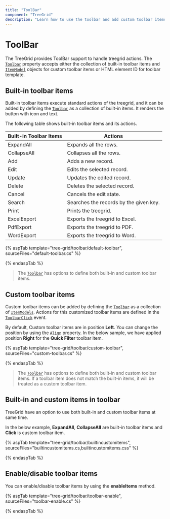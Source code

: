 ```yaml
---
title: "ToolBar"
component: "TreeGrid"
description: "Learn how to use the toolbar and add custom toolbar items in the Essential JS 2 TreeGrid control."
---
```


# ToolBar

The TreeGrid provides ToolBar support to handle treegrid actions. The [`Toolbar`](https://help.syncfusion.com/cr/cref_files/aspnetcore-js2/Syncfusion.EJ2~Syncfusion.EJ2.TreeGrid.TreeGrid~Toolbar.html)
property accepts either the collection of built-in toolbar items and [`ItemModel`](https://help.syncfusion.com/cr/cref_files/aspnetcore-js2/Syncfusion.EJ2~Syncfusion.EJ2.Navigations.ToolbarItem_members.html) objects for custom toolbar items or
HTML element ID for toolbar template.

## Built-in toolbar items

Built-in toolbar items execute standard actions of the treegrid, and it can be added by defining the [`Toolbar`](https://help.syncfusion.com/cr/cref_files/aspnetcore-js2/Syncfusion.EJ2~Syncfusion.EJ2.TreeGrid.TreeGrid~Toolbar.html)
as a collection of built-in items. It renders the button with icon and text.

The following table shows built-in toolbar items and its actions.

| Built-in Toolbar Items | Actions |
|------------------------|---------|
| ExpandAll | Expands all the rows.|
| CollapseAll | Collapses all the rows.|
| Add | Adds a new record.|
| Edit | Edits the selected record.|
| Update | Updates the edited record.|
| Delete | Deletes the selected record.|
| Cancel | Cancels the edit state.|
| Search | Searches the records by the given key.|
| Print | Prints the treegrid.|
| ExcelExport | Exports the treegrid to Excel.|
| PdfExport | Exports the treegrid to PDF.|
| WordExport | Exports the treegrid to Word.|

{% aspTab template="tree-grid/toolbar/default-toolbar", sourceFiles="default-toolbar.cs" %}

{% endaspTab %}

> The [`Toolbar`](https://help.syncfusion.com/cr/cref_files/aspnetcore-js2/Syncfusion.EJ2~Syncfusion.EJ2.TreeGrid.TreeGrid~Toolbar.html) has options to define both built-in and custom toolbar items.

## Custom toolbar items

Custom toolbar items can be added by defining the [`Toolbar`](https://help.syncfusion.com/cr/cref_files/aspnetcore-js2/Syncfusion.EJ2~Syncfusion.EJ2.TreeGrid.TreeGrid~Toolbar.html) as a collection of
[`ItemModels`](https://help.syncfusion.com/cr/cref_files/aspnetcore-js2/Syncfusion.EJ2~Syncfusion.EJ2.Navigations.ToolbarItem_members.html).
Actions for this customized toolbar items are defined in the [`ToolbarClick`](https://help.syncfusion.com/cr/cref_files/aspnetcore-js2/Syncfusion.EJ2~Syncfusion.EJ2.TreeGrid.TreeGrid~ToolbarClick.html) event.

By default, Custom toolbar items are in position **Left**. You can change the position by using the [`Align`](https://help.syncfusion.com/cr/cref_files/aspnetcore-js2/Syncfusion.EJ2~Syncfusion.EJ2.Navigations.ToolbarItem~Align.html) property. In the below sample, we have applied position **Right** for the **Quick Filter** toolbar item.

{% aspTab template="tree-grid/toolbar/custom-toolbar", sourceFiles="custom-toolbar.cs" %}

{% endaspTab %}

> The [`Toolbar`](https://help.syncfusion.com/cr/cref_files/aspnetcore-js2/Syncfusion.EJ2~Syncfusion.EJ2.TreeGrid.TreeGrid~Toolbar.html) has options to define both built-in and custom toolbar items.
> If a toolbar item does not match the built-in items, it will be treated as a custom toolbar item.

## Built-in and custom items in toolbar

TreeGrid have an option to use both built-in and custom toolbar items at same time.

In the below example, **ExpandAll**, **CollapseAll** are built-in toolbar items and **Click** is custom toolbar item.

{% aspTab template="tree-grid/toolbar/builtincustomitems", sourceFiles="builtincustomitems.cs,builtincustomitems.css" %}

{% endaspTab %}

## Enable/disable toolbar items

You can enable/disable toolbar items by using the **enableItems** method.

{% aspTab template="tree-grid/toolbar/toolbar-enable", sourceFiles="toolbar-enable.cs" %}

{% endaspTab %}